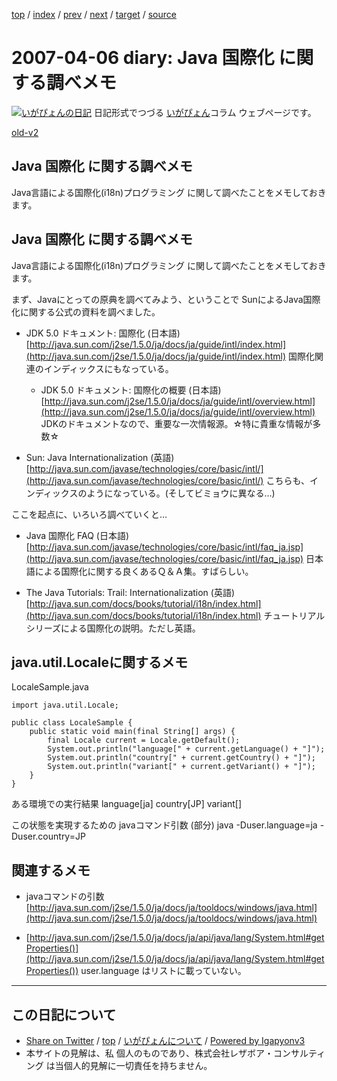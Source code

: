 [top](../index.html) 
 / [index](index.html) 
 / [prev](ig070405.html) 
 / [next](ig070408.html) 
 / [target](https://www.igapyon.jp/igapyon/diary/2007/ig070406.html) 
 / [source](https://github.com/igapyon/diary/blob/master/2007/ig070406.src.md) 

2007-04-06 diary: Java 国際化 に関する調べメモ
=====================================================================================================
[![いがぴょんの日記](https://www.igapyon.jp/igapyon/diary/images/iga200306s.jpg "いがぴょん")](https://www.igapyon.jp/igapyon/diary/memo/memoigapyon.html) 日記形式でつづる [いがぴょん](https://www.igapyon.jp/igapyon/diary/memo/memoigapyon.html)コラム ウェブページです。

[old-v2](ig070406-orig.html)

## Java 国際化 に関する調べメモ

Java言語による国際化(i18n)プログラミング に関して調べたことをメモしておきます。


## Java 国際化 に関する調べメモ

Java言語による国際化(i18n)プログラミング に関して調べたことをメモしておきます。

まず、Javaにとっての原典を調べてみよう、ということで SunによるJava国際化に関する公式の資料を調べました。

* JDK 5.0 ドキュメント: 国際化 (日本語)
  [http://java.sun.com/j2se/1.5.0/ja/docs/ja/guide/intl/index.html](http://java.sun.com/j2se/1.5.0/ja/docs/ja/guide/intl/index.html)
  国際化関連のインディックスにもなっている。
  
  * JDK 5.0 ドキュメント: 国際化の概要 (日本語)
    [http://java.sun.com/j2se/1.5.0/ja/docs/ja/guide/intl/overview.html](http://java.sun.com/j2se/1.5.0/ja/docs/ja/guide/intl/overview.html)
    JDKのドキュメントなので、重要な一次情報源。☆特に貴重な情報が多数☆
  

  
* Sun: Java Internationalization (英語)
  [http://java.sun.com/javase/technologies/core/basic/intl/](http://java.sun.com/javase/technologies/core/basic/intl/)
  こちらも、インディックスのようになっている。(そしてビミョウに異なる…)

  
ここを起点に、いろいろ調べていくと…

* Java 国際化 FAQ (日本語)
  [http://java.sun.com/javase/technologies/core/basic/intl/faq_ja.jsp](http://java.sun.com/javase/technologies/core/basic/intl/faq_ja.jsp)
  日本語による国際化に関する良くあるＱ＆Ａ集。すばらしい。
  
* The Java Tutorials: Trail: Internationalization (英語)
  [http://java.sun.com/docs/books/tutorial/i18n/index.html](http://java.sun.com/docs/books/tutorial/i18n/index.html)
  チュートリアルシリーズによる国際化の説明。ただし英語。

## java.util.Localeに関するメモ
LocaleSample.java

      
```
import java.util.Locale;

public class LocaleSample {
    public static void main(final String[] args) {
        final Locale current = Locale.getDefault();
        System.out.println("language[" + current.getLanguage() + "]");
        System.out.println("country[" + current.getCountry() + "]");
        System.out.println("variant[" + current.getVariant() + "]");
    }
}
```

      

ある環境での実行結果
language[ja]
      country[JP]
      variant[]

この状態を実現するための javaコマンド引数 (部分)
java -Duser.language=ja -Duser.country=JP

## 関連するメモ

* javaコマンドの引数
  [http://java.sun.com/j2se/1.5.0/ja/docs/ja/tooldocs/windows/java.html](http://java.sun.com/j2se/1.5.0/ja/docs/ja/tooldocs/windows/java.html)

* [http://java.sun.com/j2se/1.5.0/ja/docs/ja/api/java/lang/System.html#getProperties()](http://java.sun.com/j2se/1.5.0/ja/docs/ja/api/java/lang/System.html#getProperties())
  user.language はリストに載っていない。


----------------------------------------------------------------------------------------------------

## この日記について

* [Share on Twitter](https://twitter.com/intent/tweet?hashtags=igapyon%2Cdiary%2C%E3%81%84%E3%81%8C%E3%81%B4%E3%82%87%E3%82%93&text=Java+%E5%9B%BD%E9%9A%9B%E5%8C%96+%E3%81%AB%E9%96%A2%E3%81%99%E3%82%8B%E8%AA%BF%E3%81%B9%E3%83%A1%E3%83%A2&url=https%3A%2F%2Fwww.igapyon.jp%2Figapyon%2Fdiary%2F2007%2Fig070406.html) / [top](../index.html) / [いがぴょんについて](https://www.igapyon.jp/igapyon/diary/memo/memoigapyon.html) / [Powered by Igapyonv3](https://github.com/igapyon/igapyonv3)
* 本サイトの見解は、私 個人のものであり、株式会社レザボア・コンサルティング は当個人的見解に一切責任を持ちません。 
